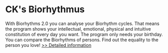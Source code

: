 # CK's Biorhythmus
With Biorhythms 2.0 you can analyse your Biorhythm cycles. That means the program shows your intellectual, emotional, physical and intuitive constitution of every day you want. The program only needs your birthday. You can compare the Biorhythms of persons. Find out the equality to the person you love!
[>> Detailed information](https://secure.shareit.com/shareit/product.html?productid=300060500&affiliateid=200057808)